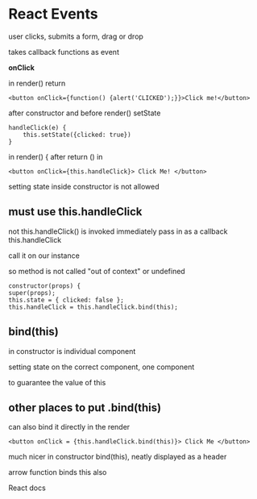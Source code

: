 # React Events

user clicks, submits a form, drag or drop

takes callback functions as event

**onClick**

in render() return

```
<button onClick={function() {alert('CLICKED');}}>Click me!</button>

```

after constructor and before render() setState

```
handleClick(e) {
    this.setState({clicked: true})
}
```
in render() { after return () in <div>

```
<button onClick={this.handleClick}> Click Me! </button>
```

setting state inside constructor is not allowed


## must use this.handleClick

not this.handleClick() is invoked immediately pass in as a callback this.handleClick

call it on our instance 

so method is not called "out of context" or undefined

```
constructor(props) {
super(props);
this.state = { clicked: false };
this.handleClick = this.handleClick.bind(this);
```

## bind(this)

in constructor is individual component

<Click />

setting state on the correct component, one component

to guarantee the value of this
 
## other places to put .bind(this)

can also bind it directly in the render

```
<button onClick = {this.handleClick.bind(this)}> Click Me </button>
```

much nicer in constructor bind(this), neatly displayed as a header

arrow function binds this also

React docs


